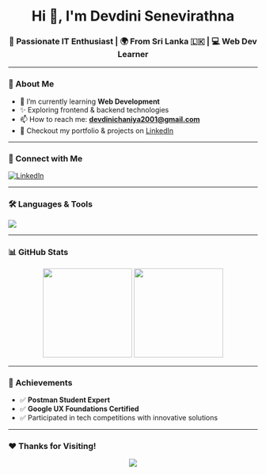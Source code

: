 <h1 align="center">Hi 👋, I'm Devdini Senevirathna</h1>
<h3 align="center">🚀 Passionate IT Enthusiast | 🌍 From Sri Lanka 🇱🇰 | 💻 Web Dev Learner</h3>



---

### 🧠 About Me

- 🌱 I’m currently learning **Web Development**
- ✨ Exploring frontend & backend technologies  
- 📫 How to reach me: **devdinichaniya2001@gmail.com**
- 🔗 Checkout my portfolio & projects on [LinkedIn](https://www.linkedin.com/in/devdini-senevirathna-6aa772271)

---

### 🔗 Connect with Me

<p align="left">
  <a href="https://www.linkedin.com/in/devdini-senevirathna-6aa772271" target="_blank">
    <img src="https://skillicons.dev/icons?i=linkedin" alt="LinkedIn" />
  </a>
  
</p>

---

### 🛠️ Languages & Tools

<p align="left">
  <img src="https://skillicons.dev/icons?i=,java,mysql,nextjs,react,git,figma,c,html,css,js" />
</p>

---

### 📊 GitHub Stats

<p align="center">
  <img src="https://github-readme-stats.vercel.app/api?username=dsenevirathna&show_icons=true&include_all_commits=true&count_private=true&theme=radical&hide_border=true" height="180" />
  <img src="https://github-readme-stats.vercel.app/api/top-langs/?username=dsenevirathna&layout=compact&theme=radical&hide_border=true" height="180" />
</p>


---

### 🚀 Achievements

- ✅ **Postman Student Expert**
- ✅ **Google UX Foundations Certified**
- ✅ Participated in tech competitions with innovative solutions


---




### ❤️ Thanks for Visiting!

<p align="center">
  <img src="https://readme-typing-svg.herokuapp.com/?lines=Keep+Learning...;Keep+Coding...;Keep+Building!&center=true&color=ff5c58&vCenter=true&size=22" />
</p>
